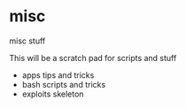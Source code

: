 # misc
misc stuff

This will be a scratch pad for scripts and stuff

- apps tips and tricks
- bash scripts and tricks
- exploits skeleton

